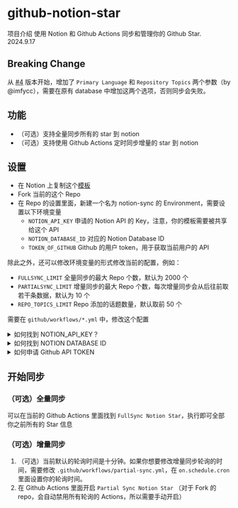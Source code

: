 # github-notion-star
项目介绍
使用 Notion 和 Github Actions 同步和管理你的 Github Star.
2024.9.17
## Breaking Change

从 [#4](https://github.com/lcjnil/github-notion-star/issues/4) 版本开始，增加了 `Primary Language` 和 `Repository Topics` 两个参数（by @imfycc），需要在原有 database 中增加这两个选项，否则同步会失败。

## 功能

- （可选）支持全量同步所有的 star 到 notion
- （可选）支持使用 Github Actions 定时同步增量的 star 到 notion

## 设置

- 在 Notion 上复制这个[模板](https://lcj.notion.site/Github-Notion-Star-f07e2f086e4d4f5b9f25693814c836de)
- Fork 当前的这个 Repo
- 在 Repo 的设置里面，新建一个名为 notion-sync 的 Environment，需要设置以下环境变量
    - `NOTION_API_KEY` 申请的 Notion API 的 Key，注意，你的模板需要被共享给这个 API
    - `NOTION_DATABASE_ID` 对应的 Notion Database ID
    - `TOKEN_OF_GITHUB` Github 的用户 token，用于获取当前用户的 API

除此之外，还可以修改环境变量的形式修改当前的配置，例如：

- `FULLSYNC_LIMIT` 全量同步的最大 Repo 个数，默认为 2000 个
- `PARTIALSYNC_LIMIT` 增量同步的最大 Repo 个数，每次增量同步会从后往前取若干条数据，默认为 10 个
- `REPO_TOPICS_LIMIT` Repo 添加的话题数量，默认取前 50 个

需要在 `github/workflows/*.yml` 中，修改这个配置

<details><summary>如何找到 NOTION_API_KEY？</summary>
请参考：https://www.notion.so/Add-and-manage-integrations-with-the-API-910ac902372042bc9da38d48171269cd#eeaa235ffe834d4f9a89a5893398f341
</details>

<details><summary>如何找到 NOTION DATABASE ID</summary>
请参考：https://stackoverflow.com/questions/67728038/where-to-find-database-id-for-my-database-in-notion
</details>

<details><summary>如何申请 Github API TOKEN</summary>
请参考：https://docs.github.com/en/github/authenticating-to-github/keeping-your-account-and-data-secure/creating-a-personal-access-token.

这里不需要勾选任何权限。
</details>

## 开始同步

### （可选）全量同步

可以在当前的 Github Actions 里面找到 `FullSync Notion Star`，执行即可全部你之前所有的 Star 信息

### （可选）增量同步

1. （可选）当前默认的轮询时间是十分钟。如果你想要修改增量同步轮询的时间，需要修改 `.github/workflows/partial-sync.yml`，在 `on.schedule.cron` 里面设置你的轮询时间。
2. 在 Github Actions 里面开启 `Partial Sync Notion Star` （对于 Fork 的 repo，会自动禁用所有轮询的 Actions，所以需要手动开启）
